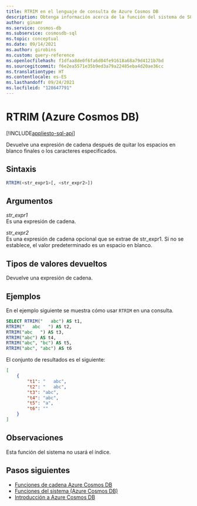 ```yaml
---
title: RTRIM en el lenguaje de consulta de Azure Cosmos DB
description: Obtenga información acerca de la función del sistema de SQL RTRIM en Azure Cosmos DB.
author: ginamr
ms.service: cosmos-db
ms.subservice: cosmosdb-sql
ms.topic: conceptual
ms.date: 09/14/2021
ms.author: girobins
ms.custom: query-reference
ms.openlocfilehash: f1dfaa8de0f6fa6d04fe91618a68a79d4121b7bd
ms.sourcegitcommit: f6e2ea5571e35b9ed3a79a22485eba4d20ae36cc
ms.translationtype: HT
ms.contentlocale: es-ES
ms.lasthandoff: 09/24/2021
ms.locfileid: "128647791"
---
```

# <a name="rtrim-azure-cosmos-db"></a>RTRIM (Azure Cosmos DB)
[!INCLUDE[appliesto-sql-api](../includes/appliesto-sql-api.md)]

 Devuelve una expresión de cadena después de quitar los espacios en blanco finales o los caracteres especificados.  
  
## <a name="syntax"></a>Sintaxis
  
```sql
RTRIM(<str_expr1>[, <str_expr2>])  
```  
  
## <a name="arguments"></a>Argumentos
  
*str_expr1*  
   Es una expresión de cadena.

*str_expr2*  
   Es una expresión de cadena opcional que se extrae de str_expr1. Si no se establece, el valor predeterminado es un espacio en blanco.  
  
## <a name="return-types"></a>Tipos de valores devueltos
  
  Devuelve una expresión de cadena.  
  
## <a name="examples"></a>Ejemplos
  
  En el ejemplo siguiente se muestra cómo usar `RTRIM` en una consulta.  
  
```sql
SELECT RTRIM("   abc") AS t1, 
RTRIM("   abc   ") AS t2, 
RTRIM("abc   ") AS t3, 
RTRIM("abc") AS t4,
RTRIM("abc", "bc") AS t5,
RTRIM("abc", "abc") AS t6
```  
  
 El conjunto de resultados es el siguiente:  
  
```json
[
    {
        "t1": "   abc",
        "t2": "   abc",
        "t3": "abc",
        "t4": "abc",
        "t5": "a",
        "t6": ""
    }
]
``` 

## <a name="remarks"></a>Observaciones

Esta función del sistema no usará el índice.

## <a name="next-steps"></a>Pasos siguientes

- [Funciones de cadena Azure Cosmos DB](sql-query-string-functions.md)
- [Funciones del sistema (Azure Cosmos DB)](sql-query-system-functions.md)
- [Introducción a Azure Cosmos DB](../introduction.md)
